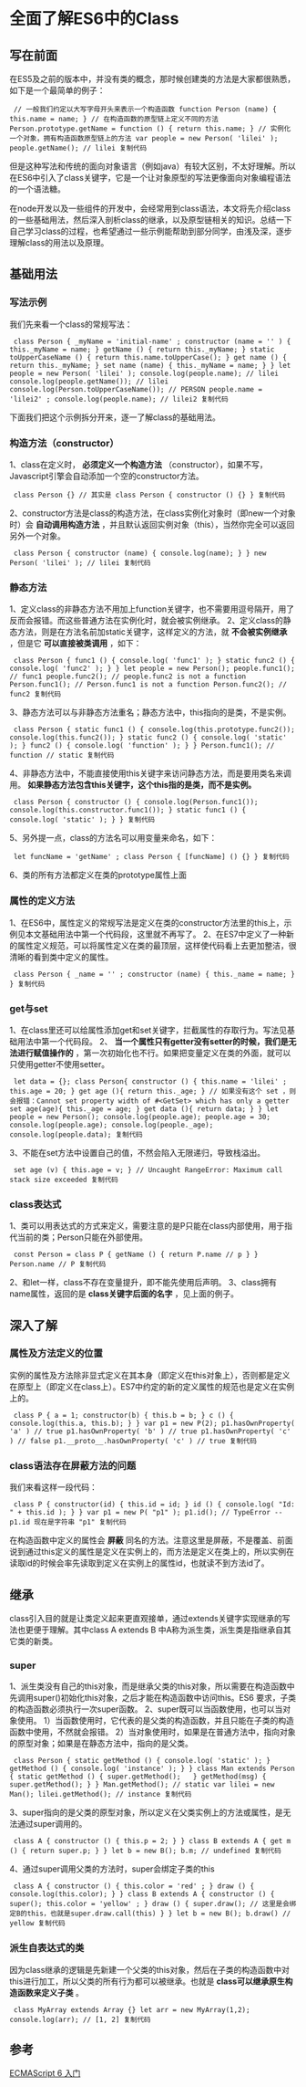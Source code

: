 # 全面了解ES6中的Class #

## 写在前面 ##

在ES5及之前的版本中，并没有类的概念，那时候创建类的方法是大家都很熟悉，如下是一个最简单的例子：

` // 一般我们约定以大写字母开头来表示一个构造函数 function Person (name) { this.name = name; } // 在构造函数的原型链上定义不同的方法 Person.prototype.getName = function () { return this.name; } // 实例化一个对象，拥有构造函数原型链上的方法 var people = new Person( 'lilei' ); people.getName(); // lilei 复制代码`

但是这种写法和传统的面向对象语言（例如java）有较大区别，不太好理解。所以在ES6中引入了class关键字，它是一个让对象原型的写法更像面向对象编程语法的一个语法糖。

在node开发以及一些组件的开发中，会经常用到class语法，本文将先介绍class的一些基础用法，然后深入剖析class的继承，以及原型链相关的知识。总结一下自己学习class的过程，也希望通过一些示例能帮助到部分同学，由浅及深，逐步理解class的用法以及原理。

## 基础用法 ##

### 写法示例 ###

我们先来看一个class的常规写法：

` class Person { _myName = 'initial-name' ; constructor (name = '' ) { this._myName = name; } getName () { return this._myName; } static toUpperCaseName () { return this.name.toUpperCase(); } get name () { return this._myName; } set name (name) { this._myName = name; } } let people = new Person( 'lilei' ); console.log(people.name); // lilei console.log(people.getName()); // lilei console.log(Person.toUpperCaseName()); // PERSON people.name = 'lilei2' ; console.log(people.name); // lilei2 复制代码`

下面我们把这个示例拆分开来，逐一了解class的基础用法。

### 构造方法（constructor） ###

1、class在定义时， **必须定义一个构造方法** （constructor），如果不写，Javascript引擎会自动添加一个空的constructor方法。

` class Person {} // 其实是 class Person { constructor () {} } 复制代码`

2、constructor方法是class的构造方法，在class实例化对象时（即new一个对象时）会 **自动调用构造方法** ，并且默认返回实例对象（this），当然你完全可以返回另外一个对象。

` class Person { constructor (name) { console.log(name); } } new Person( 'lilei' ); // lilei 复制代码`

### 静态方法 ###

1、定义class的非静态方法不用加上function关键字，也不需要用逗号隔开，用了反而会报错。而这些普通方法在实例化时，就会被实例继承。 2、定义class的静态方法，则是在方法名前加static关键字，这样定义的方法，就 **不会被实例继承** ，但是它 **可以直接被类调用** ，如下：

` class Person { func1 () { console.log( 'func1' ); } static func2 () { console.log( 'func2' ); } } let people = new Person(); people.func1(); // func1 people.func2(); // people.func2 is not a function Person.func1(); // Person.func1 is not a function Person.func2(); // func2 复制代码`

3、静态方法可以与非静态方法重名；静态方法中，this指向的是类，不是实例。

` class Person { static func1 () { console.log(this.prototype.func2()); console.log(this.func2()); } static func2 () { console.log( 'static' ); } func2 () { console.log( 'function' ); } } Person.func1(); // function // static 复制代码`

4、非静态方法中，不能直接使用this关键字来访问静态方法，而是要用类名来调用。 **如果静态方法包含this关键字，这个this指的是类，而不是实例。**

` class Person { constructor () { console.log(Person.func1()); console.log(this.constructor.func1()); } static func1 () { console.log( 'static' ); } } 复制代码`

5、另外提一点，class的方法名可以用变量来命名，如下：

` let funcName = 'getName' ; class Person { [funcName] () {} } 复制代码`

6、类的所有方法都定义在类的prototype属性上面

### 属性的定义方法 ###

1、在ES6中，属性定义的常规写法是定义在类的constructor方法里的this上，示例见本文基础用法中第一个代码段，这里就不再写了。 2、在ES7中定义了一种新的属性定义规范，可以将属性定义在类的最顶层，这样使代码看上去更加整洁，很清晰的看到类中定义的属性。

` class Person { _name = '' ; constructor (name) { this._name = name; } } 复制代码`

### get与set ###

1、在class里还可以给属性添加get和set关键字，拦截属性的存取行为。写法见基础用法中第一个代码段。 2、 **当一个属性只有getter没有setter的时候，我们是无法进行赋值操作的** ，第一次初始化也不行。如果把变量定义在类的外面，就可以只使用getter不使用setter。

` let data = {}; class Person{ constructor () { this.name = 'lilei' ; this.age = 20; } get age (){ return this._age; } // 如果没有这个 set ，则会报错：Cannot set property width of #<GetSet> which has only a getter set age(age){ this._age = age; } get data (){ return data; } } let people = new Person(); console.log(people.age); people.age = 30; console.log(people.age); console.log(people._age); console.log(people.data); 复制代码`

3、不能在set方法中设置自己的值，不然会陷入无限递归，导致栈溢出。

` set age (v) { this.age = v; } // Uncaught RangeError: Maximum call stack size exceeded 复制代码`

### class表达式 ###

1、类可以用表达式的方式来定义，需要注意的是P只能在class内部使用，用于指代当前的类；Person只能在外部使用。

` const Person = class P { getName () { return P.name // p } } Person.name // P 复制代码`

2、和let一样，class不存在变量提升，即不能先使用后声明。 3、class拥有name属性，返回的是 **class关键字后面的名字** ，见上面的例子。

## 深入了解 ##

### 属性及方法定义的位置 ###

实例的属性及方法除非显式定义在其本身（即定义在this对象上），否则都是定义在原型上（即定义在class上）。ES7中约定的新的定义属性的规范也是定义在实例上的。

` class P { a = 1; constructor(b) { this.b = b; } c () { console.log(this.a, this.b); } } var p1 = new P(2); p1.hasOwnProperty( 'a' ) // true p1.hasOwnProperty( 'b' ) // true p1.hasOwnProperty( 'c' ) // false p1.__proto__.hasOwnProperty( 'c' ) // true 复制代码`

### class语法存在屏蔽方法的问题 ###

我们来看这样一段代码：

` class P { constructor(id) { this.id = id; } id () { console.log( "Id: " + this.id ); } } var p1 = new P( "p1" ); p1.id(); // TypeError -- p1.id 现在是字符串 "p1" 复制代码`

在构造函数中定义的属性会 **屏蔽** 同名的方法。注意这里是屏蔽，不是覆盖、前面说到通过this定义的属性是定义在实例上的，而方法是定义在类上的，所以实例在读取id的时候会率先读取到定义在实例上的属性id，也就读不到方法id了。

## 继承 ##

class引入目的就是让类定义起来更直观接单，通过extends关键字实现继承的写法也更便于理解。其中class A extends B 中A称为派生类，派生类是指继承自其它类的新类。

### super ###

1、派生类没有自己的this对象，而是继承父类的this对象，所以需要在构造函数中先调用super()初始化this对象，之后才能在构造函数中访问this。ES6 要求，子类的构造函数必须执行一次super函数。 2、super既可以当函数使用，也可以当对象使用。 1）当函数使用时，它代表的是父类的构造函数，并且只能在子类的构造函数中使用，不然就会报错。 2）当对象使用时，如果是在普通方法中，指向对象的原型对象；如果是在静态方法中，指向的是父类。

` class Person { static getMethod () { console.log( 'static' ); } getMethod () { console.log( 'instance' ); } } class Man extends Person { static getMethod () { super.getMethod();   } getMethod(msg) { super.getMethod(); } } Man.getMethod(); // static var lilei = new Man(); lilei.getMethod(); // instance 复制代码`

3、super指向的是父类的原型对象，所以定义在父类实例上的方法或属性，是无法通过super调用的。

` class A { constructor () { this.p = 2; } } class B extends A { get m () { return super.p; } } let b = new B(); b.m; // undefined 复制代码`

4、通过super调用父类的方法时，super会绑定子类的this

` class A { constructor () { this.color = 'red' ; } draw () { console.log(this.color); } } class B extends A { constructor () { super(); this.color = 'yellow' ; } draw () { super.draw(); // 这里是会绑定B的this，也就是super.draw.call(this) } } let b = new B(); b.draw() // yellow 复制代码`

### 派生自表达式的类 ###

因为class继承的逻辑是先新建一个父类的this对象，然后在子类的构造函数中对this进行加工，所以父类的所有行为都可以被继承。也就是 **class可以继承原生构造函数来定义子类** 。

` class MyArray extends Array {} let arr = new MyArray(1,2); console.log(arr); // [1, 2] 复制代码`

## 参考 ##

[ECMAScript 6 入门]( https://link.juejin.im?target=http%3A%2F%2Fes6.ruanyifeng.com%2F )